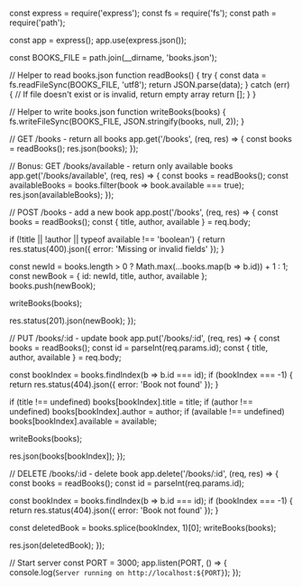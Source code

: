 const express = require('express');
const fs = require('fs');
const path = require('path');

const app = express();
app.use(express.json());

const BOOKS_FILE = path.join(__dirname, 'books.json');

// Helper to read books.json
function readBooks() {
  try {
    const data = fs.readFileSync(BOOKS_FILE, 'utf8');
    return JSON.parse(data);
  } catch (err) {
    // If file doesn't exist or is invalid, return empty array
    return [];
  }
}

// Helper to write books.json
function writeBooks(books) {
  fs.writeFileSync(BOOKS_FILE, JSON.stringify(books, null, 2));
}

// GET /books - return all books
app.get('/books', (req, res) => {
  const books = readBooks();
  res.json(books);
});

// Bonus: GET /books/available - return only available books
app.get('/books/available', (req, res) => {
  const books = readBooks();
  const availableBooks = books.filter(book => book.available === true);
  res.json(availableBooks);
});

// POST /books - add a new book
app.post('/books', (req, res) => {
  const books = readBooks();
  const { title, author, available } = req.body;

  if (!title || !author || typeof available !== 'boolean') {
    return res.status(400).json({ error: 'Missing or invalid fields' });
  }

  const newId = books.length > 0 ? Math.max(...books.map(b => b.id)) + 1 : 1;
  const newBook = { id: newId, title, author, available };
  books.push(newBook);

  writeBooks(books);

  res.status(201).json(newBook);
});

// PUT /books/:id - update book
app.put('/books/:id', (req, res) => {
  const books = readBooks();
  const id = parseInt(req.params.id);
  const { title, author, available } = req.body;

  const bookIndex = books.findIndex(b => b.id === id);
  if (bookIndex === -1) {
    return res.status(404).json({ error: 'Book not found' });
  }

  if (title !== undefined) books[bookIndex].title = title;
  if (author !== undefined) books[bookIndex].author = author;
  if (available !== undefined) books[bookIndex].available = available;

  writeBooks(books);

  res.json(books[bookIndex]);
});

// DELETE /books/:id - delete book
app.delete('/books/:id', (req, res) => {
  const books = readBooks();
  const id = parseInt(req.params.id);

  const bookIndex = books.findIndex(b => b.id === id);
  if (bookIndex === -1) {
    return res.status(404).json({ error: 'Book not found' });
  }

  const deletedBook = books.splice(bookIndex, 1)[0];
  writeBooks(books);

  res.json(deletedBook);
});

// Start server
const PORT = 3000;
app.listen(PORT, () => {
  console.log(`Server running on http://localhost:${PORT}`);
});
